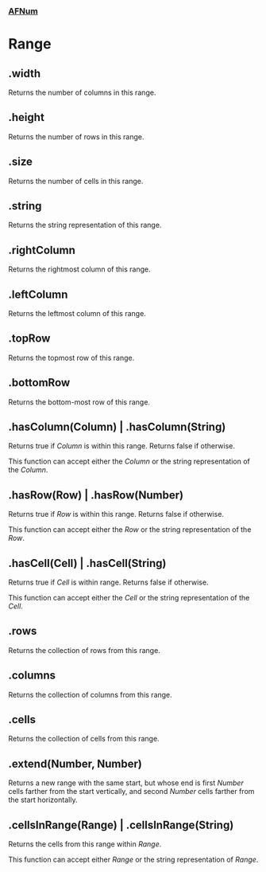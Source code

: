 ### [AFNum](README.md)
# Range

## .width
Returns the number of columns in this range.

## .height
Returns the number of rows in this range.

## .size
Returns the number of cells in this range.

## .string
Returns the string representation of this range.

## .rightColumn
Returns the rightmost column of this range.

## .leftColumn
Returns the leftmost column of this range.

## .topRow
Returns the topmost row of this range.

## .bottomRow
Returns the bottom-most row of this range.

## .hasColumn(Column) | .hasColumn(String)
Returns true if *Column* is within this range. Returns false if otherwise.

This function can accept either the *Column* or the string representation of the *Column*.

## .hasRow(Row) | .hasRow(Number)
Returns true if *Row* is within this range. Returns false if otherwise.

This function can accept either the *Row* or the string representation of the *Row*.

## .hasCell(Cell) | .hasCell(String)
Returns true if *Cell* is within range. Returns false if otherwise.

This function can accept either the *Cell* or the string representation of the *Cell*.

## .rows
Returns the collection of rows from this range.

## .columns
Returns the collection of columns from this range.

## .cells
Returns the collection of cells from this range.

## .extend(Number, Number)
Returns a new range with the same start, but whose end is first *Number* cells farther from the start vertically, and second *Number* cells farther from the start horizontally.

## .cellsInRange(Range) | .cellsInRange(String)
Returns the cells from this range within *Range*.

This function can accept either *Range* or the string representation of *Range*.
